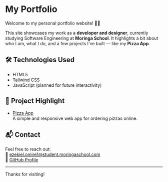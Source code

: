 # My Portfolio

Welcome to my personal portfolio website! 🎨🚀

This site showcases my work as a **developer and designer**, currently studying Software Engineering at **Moringa School**. It highlights a bit about who I am, what I do, and a few projects I've built — like my **Pizza App**.

## 🛠️ Technologies Used

- HTML5
- Tailwind CSS
- JavaScript (planned for future interactivity)

## 📁 Project Highlight

- [Pizza App](https://codexomire.github.io/pizza-app/)  
  A simple and responsive web app for ordering pizzas online.

## 📬 Contact

Feel free to reach out:  
📧 [ezekiel.omire1@student.moringaschool.com](mailto:ezekiel.omire1@student.moringaschool.com)  
🐙 [GitHub Profile](https://github.com/CodexOmire)

---

Thanks for visiting!
